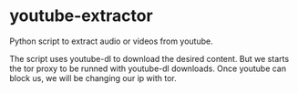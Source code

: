 # youtube-extractor
Python script to extract audio or videos from youtube.

The script uses youtube-dl to download the desired content. But we starts the tor proxy to be runned with youtube-dl downloads.
Once youtube can block us, we will be changing our ip with tor.
